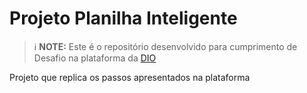 # Projeto Planilha Inteligente


 > ℹ️ **NOTE:** Este é o repositório desenvolvido para cumprimento de Desafio na plataforma da [DIO](https://dio.me)

Projeto que replica os passos apresentados na plataforma 

